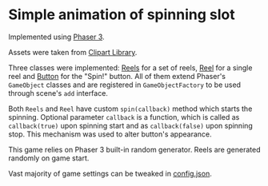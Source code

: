 # Simple animation of spinning slot

Implemented using [Phaser 3](https://phaser.io/).

Assets were taken from [Clipart Library](http://clipart-library.com/owl-clip-art.html).

Three classes were implemented: [Reels](./src/classes/Reels.js) for a set of reels, [Reel](./src/classes/Reel.js) for a single reel and [Button](./src/classes/Button.js) for the "Spin!" button. All of them extend Phaser's `GameObject` classes and are registered in `GameObjectFactory` to be used through scene's `add` interface.

Both `Reels` and `Reel` have custom `spin(callback)` method which starts the spinning.  Optional parameter `callback` is a function, which is called as `callback(true)` upon spinning start and as `callback(false)` upon spinning stop. This mechanism was used to alter button's appearance.

This game relies on Phaser 3 built-in random generator.
Reels are generated randomly on game start.

Vast majority of game settings can be tweaked in [config.json](./src/config.json).

